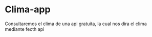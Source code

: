 # Clima-app
Consultaremos el clima de una api gratuita, la cual nos dira el clima mediante fecth api
